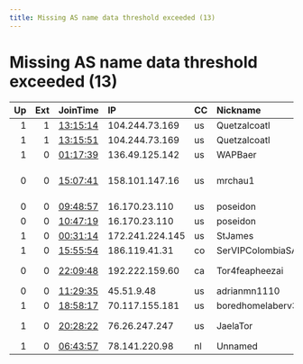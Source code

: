 ```yaml
---
title: Missing AS name data threshold exceeded (13)
---
```


# Missing AS name data threshold exceeded (13)

|   Up |   Ext | JoinTime                                                                                            | IP              | CC   | Nickname          |   ORp |   Dirp | Version           | Contact                   | OS    |   eFamMembers |
|-----:|------:|:----------------------------------------------------------------------------------------------------|:----------------|:-----|:------------------|------:|-------:|:------------------|:--------------------------|:------|--------------:|
|    1 |     1 | [13:15:14](https://metrics.torproject.org/rs.html#details/DE9317A1C4B5A95AFE78ECAC82B5DB6A7018B36B) | 104.244.73.169  | us   | Quetzalcoatl      |  9000 |     80 | 0.4.5.9           | Quetzalcoatl relays AT pr | Linux |            76 |
|    1 |     1 | [13:15:51](https://metrics.torproject.org/rs.html#details/BC080AC0D2F757863F3E3F148C268E5C8584E8AF) | 104.244.73.169  | us   | Quetzalcoatl      |  9100 |   9101 | 0.4.5.9           | Quetzalcoatl relays AT pr | Linux |            76 |
|    1 |     0 | [01:17:39](https://metrics.torproject.org/rs.html#details/2D39AB94AF162F4501AA0BA14F6F72BF698F5019) | 136.49.125.142  | us   | WAPBaer           |  9001 |   9030 | 0.4.5.8           | None                      | Linux |             1 |
|    0 |     0 | [15:07:41](https://metrics.torproject.org/rs.html#details/F28CE361B7EF437BFD4CE81E89F7B4046983755D) | 158.101.147.16  | us   | mrchau1           | 46067 |      0 | 0.4.7.0-alpha-dev | cwyin1234 at icloud dot c | Linux |             2 |
|    0 |     0 | [09:48:57](https://metrics.torproject.org/rs.html#details/8B37AC3C3566ED48B98445E78E5F6EEA9AD2A322) | 16.170.23.110   | us   | poseidon          |  9001 |      0 | 0.4.4.5           | just a test               | Linux |             1 |
|    0 |     0 | [10:47:19](https://metrics.torproject.org/rs.html#details/ED7007D688E7B62EB9DC1163FC7AEE978336954A) | 16.170.23.110   | us   | poseidon          |  9001 |      0 | 0.4.4.5           | just a test               | Linux |             1 |
|    1 |     0 | [00:31:14](https://metrics.torproject.org/rs.html#details/8CD3F8019FAFAC6D18C56E51DD143D8794E08D4D) | 172.241.224.145 | us   | StJames           |   443 |      0 | 0.3.5.15          | None                      | Linux |             1 |
|    1 |     0 | [15:55:54](https://metrics.torproject.org/rs.html#details/3E93B0BC93FF059D8F2499D0E216C2921B792011) | 186.119.41.31   | co   | SerVIPColombiaSAS | 38029 |  33229 | 0.3.5.15          | servipcolombia@criptext.c | Linux |             1 |
|    0 |     0 | [22:09:48](https://metrics.torproject.org/rs.html#details/10196F34CFBD50F2FE2C62BDD46A5F652A3FA4E8) | 192.222.159.60  | ca   | Tor4feapheezai    |  9001 |      0 | 0.4.5.5-rc        | None                      | Linux |             1 |
|    0 |     0 | [11:29:35](https://metrics.torproject.org/rs.html#details/280039AB0A30E87CD13297F41D36700787722C97) | 45.51.9.48      | us   | adrianmn1110      |   443 |      0 | 0.4.5.9           | adrianmn1110@protonmail.c | Linux |             1 |
|    1 |     0 | [18:58:17](https://metrics.torproject.org/rs.html#details/6239C9C2320C82E8ACAB0A64EF3FE2925BD50A75) | 70.117.155.181  | us   | boredhomelaberv3  |   443 |      0 | 0.4.5.9           | torrelay ignorethis at a  | Linux |             1 |
|    1 |     0 | [20:28:22](https://metrics.torproject.org/rs.html#details/71EF837650CB790891F48F175291E8C3CFF0D866) | 76.26.247.247   | us   | JaelaTor          |  9001 |      0 | 0.4.5.5-rc        | josephorlando11@gmail.com | Linux |             1 |
|    1 |     0 | [06:43:57](https://metrics.torproject.org/rs.html#details/8F7F61A5F6B882643B921EC8C4E2495865871E42) | 78.141.220.98   | nl   | Unnamed           |  9001 |      0 | 0.4.5.7           | None                      | Linux |             1 |
